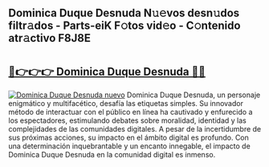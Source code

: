 ## Dominica Duque Desnuda N𝚞𝚎vos desn𝚞dos filtr𝚊dos - Parts-eiK F𝚘tos vid𝚎o - C𝚘ntenido atr𝚊ctivo F8J8E

# <h2><a href="http://mb0luu.tromn.icu/?c=Dominica+Duque+Desnuda">🔗👉👉👉 Dominica Duque Desnuda 🔗🔗</a></h2>

[![Dominica Duque Desnuda nuevo](https://i.imgur.com/pEAQMta.gif)](http://mb0luu.tromn.icu/?c=Dominica+Duque+Desnuda)
Dominica Duque Desnuda, un personaje enigmático y multifacético, desafía las etiquetas simples. Su innovador método de interactuar con el público en línea ha cautivado y enfurecido a los espectadores, estimulando debates sobre moralidad, identidad y las complejidades de las comunidades digitales. A pesar de la incertidumbre de sus próximas acciones, su impacto en el ámbito digital es profundo. Con una determinación inquebrantable y un encanto innegable, el impacto de Dominica Duque Desnuda en la comunidad digital es inmenso.
